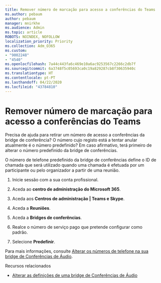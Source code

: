 ```yaml
---
title: Remover número de marcação para acesso a conferências do Teams
ms.author: pebaum
author: pebaum
manager: mnirkhe
ms.audience: Admin
ms.topic: article
ROBOTS: NOINDEX, NOFOLLOW
localization_priority: Priority
ms.collection: Adm_O365
ms.custom:
- "9002248"
- "4540"
ms.openlocfilehash: 7a44c443fa6c469e10a6ac9253567c2266c2db7f
ms.sourcegitcommit: 6a3748f5c05693ca0c19a829287cb8f30635940c
ms.translationtype: HT
ms.contentlocale: pt-PT
ms.lasthandoff: 04/22/2020
ms.locfileid: "43784810"
---
```

# <a name="remove-teams-dial-in-conferencing-number"></a>Remover número de marcação para acesso a conferências do Teams

Precisa de ajuda para retirar um número de acesso a conferências da bridge de conferência? O número cujo registo está a tentar anular atualmente é o número predefinido? Em caso afirmativo, terá primeiro de alterar o número predefinido da bridge de conferências.

O número de telefone predefinido da bridge de conferências define o ID de chamada que será utilizado quando uma chamada é efetuada por um participante ou pelo organizador a partir de uma reunião.

1. Inicie sessão com a sua conta profissional.

2. Aceda ao **centro de administração do Microsoft 365**.

3. Aceda aos **Centros de administração | Teams e Skype**.

4. Aceda a **Reuniões**.

5. Aceda a **Bridges de conferências**.

6. Realce o número de serviço pago que pretende configurar como padrão.

7. Selecione **Predefinir**.

Para mais informações, consulte [Alterar os números de telefone na sua bridge de Conferências de Áudio](https://docs.microsoft.com/microsoftteams/change-the-phone-numbers-on-your-audio-conferencing-bridge).

Recursos relacionados

- [Alterar as definições de uma bridge de Conferências de Áudio](https://docs.microsoft.com/microsoftteams/change-the-settings-for-an-audio-conferencing-bridge)
